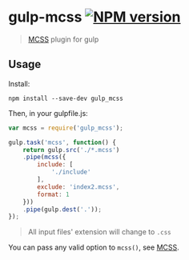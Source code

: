 # gulp-mcss [![NPM version][npm-image]][npm-url]
> [MCSS] plugin for gulp

## Usage
Install:
```shell
npm install --save-dev gulp_mcss
```
Then, in your gulpfile.js:
```javascript
var mcss = require('gulp_mcss');

gulp.task('mcss', function() {
    return gulp.src('./*.mcss')
    .pipe(mcss({
    	include: [
    		'./include'
    	],
    	exclude: 'index2.mcss',
    	format: 1
    }))
    .pipe(gulp.dest('.'));
});
```
> All input files' extension will change to `.css`

You can pass any valid option to `mcss()`, see [MCSS].

[npm-url]: https://npmjs.org/package/gulp_mcss
[npm-image]: https://img.shields.io/npm/v/gulp_mcss.svg
[MCSS]: https://github.com/leeluolee/mcss
